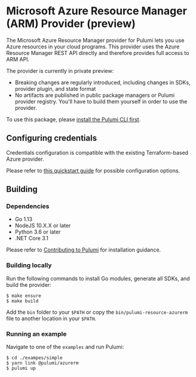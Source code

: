 # Microsoft Azure Resource Manager (ARM) Provider (preview)

The Microsoft Azure Resource Manager provider for Pulumi lets you use Azure resources in your cloud programs.
This provider uses the Azure Resource Manager REST API directly and therefore provides full access to ARM API.

The provider is currently in private preview:

- Breaking changes are regularly introduced, including changes in SDKs, provider plugin, and state format
- No artifacts are published in public package managers or Pulumi provider registry. You'll have to build them
yourself in order to use the provider.

To use this package, please [install the Pulumi CLI first](https://pulumi.io/).

## Configuring credentials

Credentials configuration is compatible with the existing Terraform-based Azure provider.

Please refer to [this quickstart guide](
https://www.pulumi.com/docs/intro/cloud-providers/azure/setup/) for possible configuration options.

## Building

### Dependencies

- Go 1.13
- NodeJS 10.X.X or later
- Python 3.6 or later
- .NET Core 3.1

Please refer to [Contributing to Pulumi](https://github.com/pulumi/pulumi/blob/master/CONTRIBUTING.md) for installation
guidance.

### Building locally

Run the following commands to install Go modules, generate all SDKs, and build the provider: 

```
$ make ensure
$ make build
```

Add the `bin` folder to your `$PATH` or copy the `bin/pulumi-resource-azurerm` file to another location in your `$PATH`.

### Running an example

Navigate to one of the `examples` and run Pulumi:

```
$ cd ./exampes/simple
$ yarn link @pulumi/azurerm
$ pulumi up
``` 
